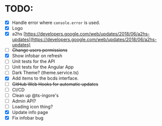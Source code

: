 # TODO:
* [x] Handle error where `console.error` is used.
* [x] Logo
* [x] a2hs [https://developers.google.com/web/updates/2018/06/a2hs-updates](https://developers.google.com/web/updates/2018/06/a2hs-updates)
* [ ] ~~Change users permissions~~
* [x] Show infobar on refresh
* [ ] Unit tests for the API
* [ ] Unit tests for the Angular App
* [ ] Dark Theme? (theme.service.ts)
* [x] Add items to the bcds interface.
* [ ] ~~GitHub Web Hooks for automatic updates~~
* [ ] CI/CD
* [ ] Clean up @ts-ingore's
* [ ] Admin API?
* [ ] Loading icon thing?
* [x] Update info page
* [x] Fix infobar bug
